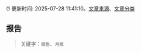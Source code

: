:alarm_clock: 更新时间: 2025-07-28 11:41:10。[文章来源](/README.md)、[文章分类](/TAGS.md)

## 报告


> 关键字：`报告`、`月报`



